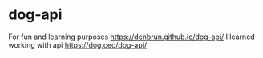 # dog-api
For fun and learning purposes https://denbrun.github.io/dog-api/
I learned working with api https://dog.ceo/dog-api/
